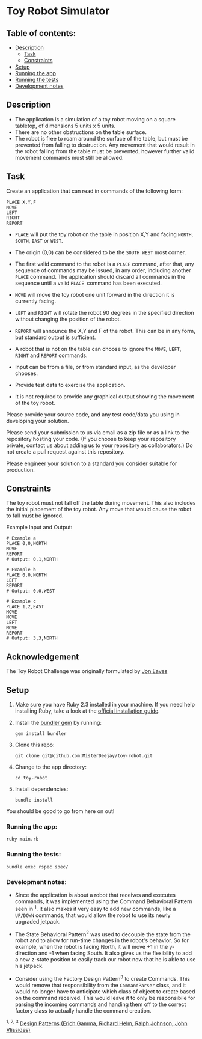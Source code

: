 # Toy Robot Simulator

## Table of contents:

* [Description](./README.md#description)
  * [Task](./README.md#task)
  * [Constraints](./README.md#constraints)
* [Setup](./README.md#setup)
* [Running the app](./README.md#running-the-app)
* [Running the tests](./README.md#running-the-tests)
* [Development notes](./README.md#development-notes)

## Description

* The application is a simulation of a toy robot moving
on a square tabletop, of dimensions 5 units x 5 units.
* There are no other obstructions on the table surface.
* The robot is free to roam around the surface of the table,
but must be prevented from falling to destruction.
Any movement that would result in the robot falling
from the table must be prevented, however further
valid movement commands must still be allowed.

## Task

Create an application that can read in commands of the following form:

```
PLACE X,Y,F
MOVE
LEFT
RIGHT
REPORT
```

* `PLACE` will put the toy robot on the table in position X,Y
and facing `NORTH`, `SOUTH`, `EAST` or `WEST`.
* The origin (0,0) can be considered to be the `SOUTH WEST` most corner.
* The first valid command to the robot is a `PLACE` command,
after that, any sequence of commands may be issued, in any order,
including another `PLACE` command.
The application should discard all commands in the sequence
until a valid `PLACE `command has been executed.
* `MOVE` will move the toy robot one unit forward
in the direction it is currently facing.
* `LEFT` and `RIGHT` will rotate the robot 90 degrees
in the specified direction
without changing the position of the robot.
* `REPORT` will announce the X,Y and F of the robot.
This can be in any form, but standard output is sufficient.

* A robot that is not on the table can choose
to ignore the `MOVE`, `LEFT`, `RIGHT` and `REPORT` commands.
* Input can be from a file, or from standard input, as the developer chooses.
* Provide test data to exercise the application.
* It is not required to provide any graphical output
showing the movement of the toy robot.

Please provide your source code, and any test code/data you using in developing your solution.

Please send your submission to us via email as a zip file or as a link to the repository hosting your code. (If you choose to keep your repository private, contact us about adding us to your repository as collaborators.) Do not create a pull request against this repository.

Please engineer your solution to a standard you consider suitable for production.

## Constraints

The toy robot must not fall off the table during movement.
This also includes the initial placement of the toy robot.
Any move that would cause the robot to fall must be ignored.

Example Input and Output:

```
# Example a
PLACE 0,0,NORTH
MOVE
REPORT
# Output: 0,1,NORTH
```


```
# Example b
PLACE 0,0,NORTH
LEFT
REPORT
# Output: 0,0,WEST
```


```
# Example c
PLACE 1,2,EAST
MOVE
MOVE
LEFT
MOVE
REPORT
# Output: 3,3,NORTH
```

## Acknowledgement

The Toy Robot Challenge was originally formulated by [Jon Eaves](https://twitter.com/joneaves)

## Setup

1. Make sure you have Ruby 2.3 installed in your machine. If you need help installing Ruby, take a look at the [official installation guide](https://www.ruby-lang.org/en/documentation/installation/).

2. Install the [bundler gem](http://bundler.io/) by running:

    ```gem install bundler```

3. Clone this repo:

    ```git clone git@github.com:MisterDeejay/toy-robot.git```

4. Change to the app directory:

    ```cd toy-robot```

5. Install dependencies:

    ```bundle install```

You should be good to go from here on out!

### Running the app:
```ruby main.rb```

### Running the tests:
```bundle exec rspec spec/```

### Development notes:

* Since the application is about a robot that receives and executes commands, it was implemented using the Command Behavioral Pattern seen in <sup>1</sup>. It also makes it very easy to add new commands, like a `UP/DOWN` commands, that would allow the robot to use its newly upgraded jetpack.

* The State Behavioral Pattern<sup>2</sup> was used to decouple the state from the robot and to allow for run-time changes in the robot's behavior. So for example, when the robot is facing North, it will move +1 in the y-direction and -1 when facing South. It also gives us the flexibility to add a new z-state position to easily track our robot now that he is able to use his jetpack.

* Consider using the Factory Design Pattern<sup>3</sup> to create Commands. This would remove that responsibility from the `CommandParser` class, and it would no longer have to anticipate which class of object to create based on the command received. This would leave it to only be responsibile for parsing the incoming commands and handing them off to the correct factory class to actually handle the command creation.

<sup>1, 2, 3</sup> [Design Patterns (Erich Gamma, Richard Helm, Ralph Johnson, John Vlissides)](https://en.wikipedia.org/wiki/Design_Patterns)
